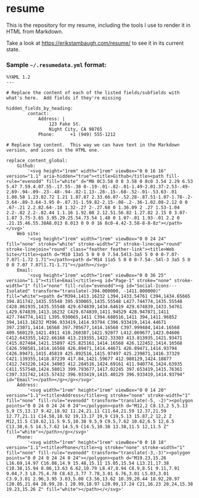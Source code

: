 
# resume

This is the repository for my resume, including the tools I use to render it in HTML from Markdown.

Take a look at <https://erikstambaugh.com/resume/> to see it in its current state.


### Sample `~/.resumedata.yml` format:

    %YAML 1.2
    ---

    # Replace the content of each of the listed fields/subfields with what's here.  Add fields if they're missing

    hidden_fields_by_heading:
            contact:
                Address: |
                    123 Fake St.
                    Night City, CA 98765
                Phone:      +1 (949) 555-1212

    # Replace tag content.  This way we can have text in the Markdown version, and icons in the HTML one.

    replace_content_global:
        Github:
            '<svg height="1rem" width="1rem" viewBox="0 0 16 16" version="1.1" aria-hidden="true"><title>Github</title><path fill-rule="evenodd" fill="white" d="M8 0C3.58 0 0 3.58 0 8c0 3.54 2.29 6.53 5.47 7.59.4.07.55-.17.55-.38 0-.19-.01-.82-.01-1.49-2.01.37-2.53-.49-2.69-.94-.09-.23-.48-.94-.82-1.13-.28-.15-.68-.52-.01-.53.63-.01 1.08.58 1.23.82.72 1.21 1.87.87 2.33.66.07-.52.28-.87.51-1.07-1.78-.2-3.64-.89-3.64-3.95 0-.87.31-1.59.82-2.15-.08-.2-.36-1.02.08-2.12 0 0 .67-.21 2.2.82.64-.18 1.32-.27 2-.27.68 0 1.36.09 2 .27 1.53-1.04 2.2-.82 2.2-.82.44 1.1.16 1.92.08 2.12.51.56.82 1.27.82 2.15 0 3.07-1.87 3.75-3.65 3.95.29.25.54.73.54 1.48 0 1.07-.01 1.93-.01 2.2 0 .21.15.46.55.38A8.013 8.013 0 0 0 16 8c0-4.42-3.58-8-8-8z"></path></svg>'
        Web site:
            '<svg height="1rem" width="1rem" viewBox="0 0 24 24" fill="none" stroke="white" stroke-width="2" stroke-linecap="round" stroke-linejoin="round" class="feather feather-link"><title>Web Site</title><path d="M10 13a5 5 0 0 0 7.54.54l3-3a5 5 0 0 0-7.07-7.07l-1.72 1.71"></path><path d="M14 11a5 5 0 0 0-7.54-.54l-3 3a5 5 0 0 0 7.07 7.07l1.71-1.71"></path></svg>'
        Email:
            '<svg height="1rem" width="1rem" viewBox="0 0 36 25" version="1.1"><title>Email</title><g id="Page-1" stroke="none" stroke-width="1" fill="none" fill-rule="evenodd"><g id="Social-Icons---Isolated" transform="translate(-394.000000, -1411.000000)" fill="white"><path d="M394,1413.16232 L394,1433.54761 C394,1434.65665 394.811742,1435.55548 395.930065,1435.55548 L427.744774,1435.55548 C428.861935,1435.55548 429.674839,1434.64619 429.674839,1433.54761 L429.674839,1413.16232 C429.674839,1411.94529 428.947871,1411 427.744774,1411 L395.930065,1411 C394.680516,1411 394,1411.96852 394,1413.16232 M396.933419,1414.93794 C396.933419,1414.44671 397.23071,1414.16568 397.705677,1414.16568 C397.999484,1414.16568 409.560129,1421.4911 410.260387,1421.92077 L412.069677,1423.04606 C412.643355,1422.66168 413.219355,1422.33303 413.813935,1421.93471 C415.027484,1421.15897 425.825161,1414.16568 426.122452,1414.16568 C426.598581,1414.16568 426.89471,1414.44671 426.89471,1414.93794 C426.89471,1415.45819 425.892516,1415.97497 425.239871,1416.37329 C421.139355,1418.87239 417.04,1421.59677 412.980129,1424.18877 C412.743226,1424.34903 412.284516,1424.69161 411.940774,1424.63935 C411.557548,1424.58013 399.793677,1417.02245 397.653419,1415.76361 C397.331742,1415.57432 396.933419,1415.40129 396.933419,1414.93794" id="Email"></path></g></g></svg>'
        Address:
            '<svg width="1rem" height="1rem" viewBox="0 0 14 20" version="1.1"><title>Address</title><g stroke="none" stroke-width="1" fill="none" fill-rule="evenodd" transform="translate(-5, -2)"><polygon points="0 0 24 0 24 24 0 24"></polygon><path d="M12,2 C8.13,2 5,5.13 5,9 C5,13.17 9.42,18.92 11.24,21.11 C11.64,21.59 12.37,21.59 12.77,21.11 C14.58,18.92 19,13.17 19,9 C19,5.13 15.87,2 12,2 Z M12,11.5 C10.62,11.5 9.5,10.38 9.5,9 C9.5,7.62 10.62,6.5 12,6.5 C13.38,6.5 14.5,7.62 14.5,9 C14.5,10.38 13.38,11.5 12,11.5 Z" fill="white"></path></g></svg>'
        Phone:
            '<svg width="1rem" height="1rem" viewBox="0 0 18 18" version="1.1"><title>Phone</title><g stroke="none" stroke-width="1" fill="none" fill-rule="evenodd" transform="translate(-3,-3)"><polygon points="0 0 24 0 24 24 0 24"></polygon><path d="M19.23,15.26 L16.69,14.97 C16.08,14.9 15.48,15.11 15.05,15.54 L13.21,17.38 C10.38,15.94 8.06,13.63 6.62,10.79 L8.47,8.94 C8.9,8.51 9.11,7.91 9.04,7.3 L8.75,4.78 C8.63,3.77 7.78,3.01 6.76,3.01 L5.03,3.01 C3.9,3.01 2.96,3.95 3.03,5.08 C3.56,13.62 10.39,20.44 18.92,20.97 C20.05,21.04 20.99,20.1 20.99,18.97 L20.99,17.24 C21,16.23 20.24,15.38 19.23,15.26 Z" fill="white"></path></</svg>'


